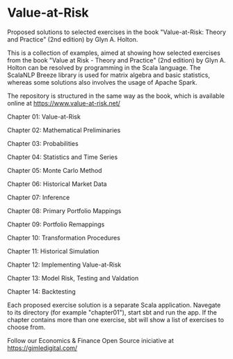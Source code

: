 # Value-at-Risk
Proposed solutions to selected exercises in the book "Value-at-Risk: Theory and
Practice" (2nd edition) by Glyn A. Holton.

This is a collection of examples, aimed at showing how selected exercises from
the book "Value at Risk - Theory and Practice" (2nd edition) by Glyn A. Holton
can be resolved by programming in the Scala language. The ScalaNLP Breeze
library is used for matrix algebra and basic statistics, whereas some solutions
also involves the usage of Apache Spark.

The repository is structured in the same way as the book, which is available
online at https://www.value-at-risk.net/

  Chapter 01: Value-at-Risk
  
  Chapter 02: Mathematical Preliminaries
  
  Chapter 03: Probabilities

  Chapter 04: Statistics and Time Series

  Chapter 05: Monte Carlo Method

  Chapter 06: Historical Market Data

  Chapter 07: Inference

  Chapter 08: Primary Portfolio Mappings

  Chapter 09: Portfolio Remappings

  Chapter 10: Transformation Procedures

  Chapter 11: Historical Simulation

  Chapter 12: Implementing Value-at-Risk

  Chapter 13: Model Risk, Testing and Valdation

  Chapter 14: Backtesting

Each proposed exercise solution is a separate Scala application. Navegate to its
directory (for example "chapter01"), start sbt and run the app. If the chapter
contains more than one exercise, sbt will show a list of exercises to choose
from. 

Follow our Economics & Finance Open Source iniciative at https://gimledigital.com/
